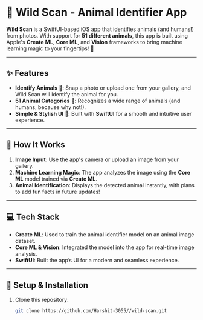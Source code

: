 # 🐾 Wild Scan - Animal Identifier App  

**Wild Scan** is a SwiftUI-based iOS app that identifies animals (and humans!) from photos. With support for **51 different animals**, this app is built using Apple's **Create ML**, **Core ML**, and **Vision** frameworks to bring machine learning magic to your fingertips! 🚀  

---

## ✨ Features  
- **Identify Animals** 🦁: Snap a photo or upload one from your gallery, and Wild Scan will identify the animal for you.  
- **51 Animal Categories** 🐘: Recognizes a wide range of animals (and humans, because why not!).  
- **Simple & Stylish UI** 🎨: Built with **SwiftUI** for a smooth and intuitive user experience.  

---

## 📸 How It Works  
1. **Image Input**: Use the app's camera or upload an image from your gallery.  
2. **Machine Learning Magic**: The app analyzes the image using the **Core ML** model trained via **Create ML**.  
3. **Animal Identification**: Displays the detected animal instantly, with plans to add fun facts in future updates!  

---

## 💻 Tech Stack  
- **Create ML**: Used to train the animal identifier model on an animal image dataset.  
- **Core ML & Vision**: Integrated the model into the app for real-time image analysis.  
- **SwiftUI**: Built the app’s UI for a modern and seamless experience.  

---

## 🚀 Setup & Installation  
1. Clone this repository:  
   ```bash
   git clone https://github.com/Harshit-3055//wild-scan.git
